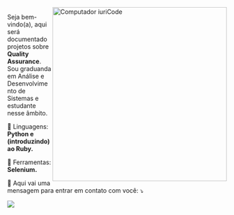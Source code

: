 <img src="https://raw.githubusercontent.com/MicaelliMedeiros/micaellimedeiros/master/image/computer-illustration.png" min-width="400px" max-width="400px" width="400px" align="right" alt="Computador iuriCode">

<p align="left"> 
  Seja bem-vindo(a), aqui será documentado projetos sobre <strong>Quality Assurance</strong>.<br>
  Sou graduanda em Análise e Desenvolvimento de Sistemas e estudante nesse âmbito.
</p>

<p align="left">
  🦄 Linguagens: <strong>Python e (introduzindo) ao Ruby.</strong>
</p>

<p align="left">
  💼 Ferramentas: <strong>Selenium.</strong>
</p>

<p align="left">
  💌 Aqui vai uma mensagem para entrar em contato com você: ⤵️
</p>

<p align="left">
  
  <a href="#" alt="Linkedin">
  <img src="https://img.shields.io/badge/-Linkedin-0e76a8?style=flat-square&logo=Linkedin&logoColor=white&link= https://www.linkedin.com/in/aline-sousa-santana-131535256/)" /></a>

</p>  
